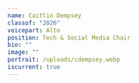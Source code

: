 ```yaml
---
name: Caitlin Dempsey
classof: "2026"
voicepart: Alto
position: Tech & Social Media Chair
bio: ""
image: ""
portrait: /uploads/cdempsey.webp
iscurrent: true
---
```

